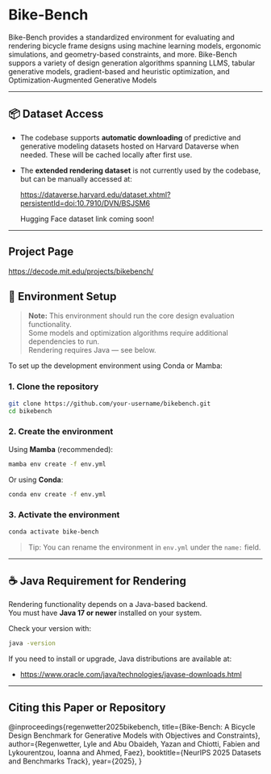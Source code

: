 # Bike-Bench

Bike-Bench provides a standardized environment for evaluating and rendering bicycle frame designs using machine learning models, ergonomic simulations, and geometry-based constraints, and more. Bike-Bench suppors a variety of design generation algorithms spanning LLMS, tabular generative models, gradient-based and heuristic optimization, and Optimization-Augmented Generative Models

---

## 📦 Dataset Access

- The codebase supports **automatic downloading** of predictive and generative modeling datasets hosted on Harvard Dataverse when needed. These will be cached locally after first use.
- The **extended rendering dataset** is not currently used by the codebase, but can be manually accessed at:

  https://dataverse.harvard.edu/dataset.xhtml?persistentId=doi:10.7910/DVN/BSJSM6

  Hugging Face dataset link coming soon!

---

## Project Page

  https://decode.mit.edu/projects/bikebench/


## 🔧 Environment Setup

> **Note:** This environment should run the core design evaluation functionality.  
> Some models and optimization algorithms require additional dependencies to run.  
> Rendering requires Java — see below.

To set up the development environment using Conda or Mamba:

### 1. Clone the repository

```bash
git clone https://github.com/your-username/bikebench.git
cd bikebench
```

### 2. Create the environment

Using **Mamba** (recommended):

```bash
mamba env create -f env.yml
```

Or using **Conda**:

```bash
conda env create -f env.yml
```

### 3. Activate the environment

```bash
conda activate bike-bench
```

> Tip: You can rename the environment in `env.yml` under the `name:` field.

---

## ☕ Java Requirement for Rendering

Rendering functionality depends on a Java-based backend.  
You must have **Java 17 or newer** installed on your system.

Check your version with:

```bash
java -version
```

If you need to install or upgrade, Java distributions are available at:

- https://www.oracle.com/java/technologies/javase-downloads.html

---
## Citing this Paper or Repository
@inproceedings{regenwetter2025bikebench,
  title={Bike-Bench: A Bicycle Design Benchmark for Generative Models with Objectives and Constraints},
  author={Regenwetter, Lyle and Abu Obaideh, Yazan and Chiotti, Fabien and Lykourentzou, Ioanna and Ahmed, Faez},
  booktitle={NeurIPS 2025 Datasets and Benchmarks Track},
  year={2025},
}